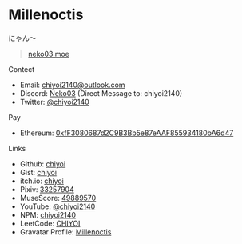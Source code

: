 # Millenoctis
にゃん〜
> [neko03.moe](https://neko03.moe)

Contect
- Email: chiyoi2140@outlook.com
- Discord: [Neko03](https://discord.gg/92F2d47Kz5) (Direct Message to: chiyoi2140)
- Twitter: [@chiyoi2140](https://twitter.com/chiyoi2140)

Pay
- Ethereum: [0xfF3080687d2C9B3Bb5e87eAAF855934180bA6d47](https://etherscan.io/address/0xfF3080687d2C9B3Bb5e87eAAF855934180bA6d47)

Links
- Github: [chiyoi](https://github.com/chiyoi)
- Gist: [chiyoi](https://gist.github.com/chiyoi)
- itch.io: [chiyoi](https://chiyoi.itch.io)
- Pixiv: [33257904](https://www.pixiv.net/users/33257904)
- MuseScore: [49889570](https://musescore.com/user/49889570)
- YouTube: [@chiyoi2140](https://www.youtube.com/@chiyoi2140)
- NPM: [chiyoi2140](https://www.npmjs.com/~chiyoi2140)
- LeetCode: [CHIYOI](https://leetcode.com/CHIYOI)
- Gravatar Profile: [Millenoctis](https://gravatar.com/chiyoi2140)
